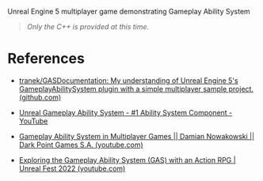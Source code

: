 Unreal Engine 5 multiplayer game demonstrating Gameplay Ability System

> _Only the C++ is provided at this time._

# References

- [tranek/GASDocumentation: My understanding of Unreal Engine 5's GameplayAbilitySystem plugin with a simple multiplayer sample project. (github.com)](https://github.com/tranek/GASDocumentation)

- [Unreal Gameplay Ability System - #1 Ability System Component - YouTube](https://www.youtube.com/watch?v=suygHt7OhrM&list=PLoReGgpfex3woa35rnoXRyF9N3_p7QVQ2)

- [Gameplay Ability System in Multiplayer Games || Damian Nowakowski || Dark Point Games S.A. (youtube.com)](https://www.youtube.com/watch?v=WyyUPqdZQfU)

- [Exploring the Gameplay Ability System (GAS) with an Action RPG | Unreal Fest 2022 (youtube.com)](https://www.youtube.com/watch?v=tc542u36JR0)
